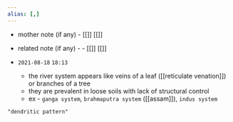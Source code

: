 ```yaml
---
alias: [,]
---
```

- mother note (if any)
		- [[]] [[]]
- related note (if any) -
		- [[]] [[]]


- `2021-08-18`  `18:13`
	- the river system appears like veins of a leaf ([[reticulate venation]]) or branches of a tree
	- they are prevalent in loose soils with lack of structural control
	- ex - `ganga system`, `brahmaputra system` ([[assam]]), `indus system`

```query
"dendritic pattern"
```
